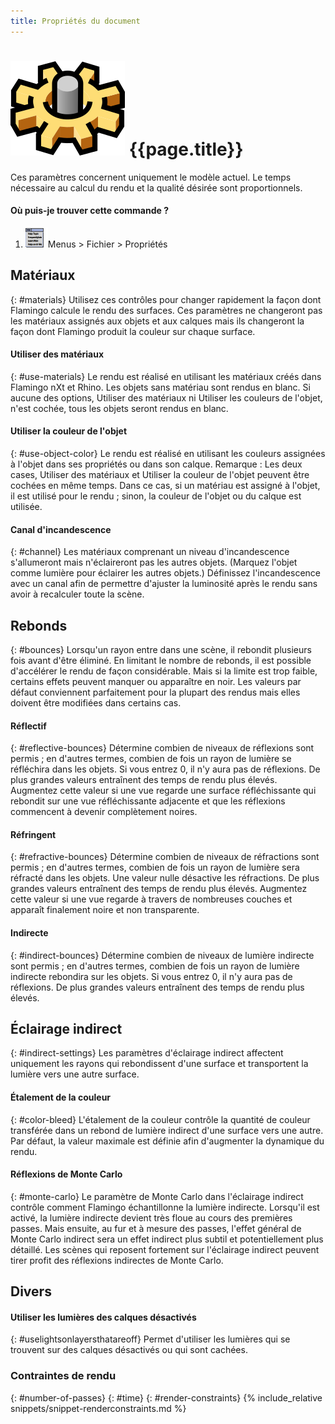 ```yaml
---
title: Propriétés du document
---
```



# ![images/options.svg](images/options.svg) {{page.title}}
Ces paramètres concernent uniquement le modèle actuel. Le temps nécessaire au calcul du rendu et la qualité désirée sont proportionnels.

#### Où puis-je trouver cette commande ?
<!-- These locations are not correct.  They need to be updated. -->

  1. ![images/menuicon.png](images/menuicon.png)Menus > Fichier > Propriétés
 
## Matériaux
{: #materials}
Utilisez ces contrôles pour changer rapidement la façon dont Flamingo calcule le rendu des surfaces.  Ces paramètres ne changeront pas les matériaux assignés aux objets et aux calques mais ils changeront la façon dont Flamingo produit la couleur sur chaque surface. 

#### Utiliser des matériaux
{: #use-materials}
Le rendu est réalisé en utilisant les matériaux créés dans Flamingo nXt et Rhino. Les objets sans matériau sont rendus en blanc. Si aucune des options, Utiliser des matériaux ni Utiliser les couleurs de l'objet, n'est cochée, tous les objets seront rendus en blanc. 

#### Utiliser la couleur de l'objet
{: #use-object-color}
Le rendu est réalisé en utilisant les couleurs assignées à l'objet dans ses propriétés ou dans son calque. Remarque : Les deux cases, Utiliser des matériaux et Utiliser la couleur de l'objet peuvent être cochées en même temps. Dans ce cas, si un matériau est assigné à l'objet, il est utilisé pour le rendu ; sinon, la couleur de l'objet ou du calque est utilisée.

#### Canal d'incandescence
{: #channel}
Les matériaux comprenant un niveau d'incandescence s'allumeront mais n'éclaireront pas les autres objets. (Marquez l'objet comme lumière pour éclairer les autres objets.)  Définissez l'incandescence avec un canal afin de permettre d'ajuster la luminosité après le rendu sans avoir à recalculer toute la scène. 

## Rebonds
{: #bounces}
Lorsqu'un rayon entre dans une scène, il rebondit plusieurs fois avant d'être éliminé.  En limitant le nombre de rebonds, il est possible d'accélérer le rendu de façon considérable. Mais si la limite est trop faible, certains effets peuvent manquer ou apparaître en noir.  Les valeurs par défaut conviennent parfaitement pour la plupart des rendus mais elles doivent être modifiées dans certains cas.

#### Réflectif
{: #reflective-bounces}
Détermine combien de niveaux de réflexions sont permis ; en d'autres termes, combien de fois un rayon de lumière se réfléchira dans les objets. Si vous entrez 0, il n'y aura pas de réflexions. De plus grandes valeurs entraînent des temps de rendu plus élevés. Augmentez cette valeur si une vue regarde une surface réfléchissante qui rebondit sur une vue réfléchissante adjacente et que les réflexions commencent à devenir complètement noires. 

#### Réfringent
{: #refractive-bounces}
Détermine combien de niveaux de réfractions sont permis ; en d'autres termes, combien de fois un rayon de lumière sera réfracté dans les objets. Une valeur nulle désactive les réfractions. De plus grandes valeurs entraînent des temps de rendu plus élevés. Augmentez cette valeur si une vue regarde à travers de nombreuses couches et apparaît finalement noire et non transparente. 

#### Indirecte
{: #indirect-bounces}
Détermine combien de niveaux de lumière indirecte sont permis ; en d'autres termes, combien de fois un rayon de lumière indirecte rebondira sur les objets. Si vous entrez 0, il n'y aura pas de réflexions. De plus grandes valeurs entraînent des temps de rendu plus élevés.

## Éclairage indirect
{: #indirect-settings}
Les paramètres d'éclairage indirect affectent uniquement les rayons qui rebondissent d'une surface et transportent la lumière vers une autre surface.

#### Étalement de la couleur
{: #color-bleed}
L'étalement de la couleur contrôle la quantité de couleur transférée dans un rebond de lumière indirect d'une surface vers une autre.  Par défaut, la valeur maximale est définie afin d'augmenter la dynamique du rendu. 

#### Réflexions de Monte Carlo
{: #monte-carlo}
Le paramètre de Monte Carlo dans l'éclairage indirect contrôle comment Flamingo échantillonne la lumière indirecte. Lorsqu'il est activé, la lumière indirecte devient très floue au cours des premières passes. Mais ensuite, au fur et à mesure des passes, l'effet général de Monte Carlo indirect sera un effet indirect plus subtil et potentiellement plus détaillé. Les scènes qui reposent fortement sur l'éclairage indirect peuvent tirer profit des réflexions indirectes de Monte Carlo. 

## Divers

#### Utiliser les lumières des calques désactivés
{: #uselightsonlayersthatareoff}
Permet d'utiliser les lumières qui se trouvent sur des calques désactivés ou qui sont cachées.

### Contraintes de rendu
{: #number-of-passes}
{: #time}
{: #render-constraints}
{% include_relative snippets/snippet-renderconstraints.md %}